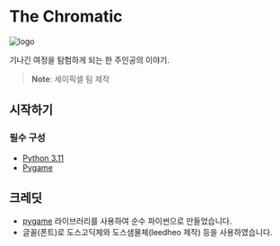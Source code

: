 # The Chromatic
![logo](https://i.imgur.com/gmtxAGp.png)

기나긴 여정을 탐험하게 되는 한 주인공의 이야기.
 > **Note**: 세이픽셀 팀 제작

## 시작하기
### 필수 구성
- [Python 3.11](https://www.python.org/downloads/release/python-3114/)
- [Pygame](https://github.com/pygame/pygame)

## 크레딧
- [pygame](https://github.com/pygame/pygame) 라이브러리를 사용하여 순수 파이썬으로 만들었습니다.
- 글꼴(폰트)로 도스고딕체와 도스샘물체(leedheo 제작) 등을 사용하였습니다.
